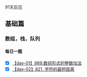 91天后见

## 基础篇
### 数组，栈，队列

#### 每日一题

- [x] [【day-01】989.数组形式的整数加法](./1.basic/1.array-stack-queue/add-to-array-form.md)
- [x] [【day-02】821. 字符的最短距离](./1.basic/1.array-stack-queue/shortest-distance-to-a-character.md)